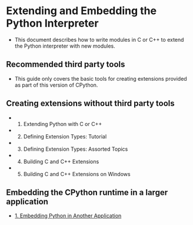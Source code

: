 # Extending and Embedding the Python Interpreter

- This document describes how to write modules in C or C++ to extend the Python interpreter with new modules.

## Recommended third party tools

- This guide only covers the basic tools for creating extensions provided as part of this version of CPython.

## Creating extensions without third party tools

- 1. Extending Python with C or C++

- 2. Defining Extension Types: Tutorial

- 3. Defining Extension Types: Assorted Topics

- 4. Building C and C++ Extensions

- 5. Building C and C++ Extensions on Windows

## Embedding the CPython runtime in a larger application

- [1. Embedding Python in Another Application](01-embedding-python-in-another-application)
